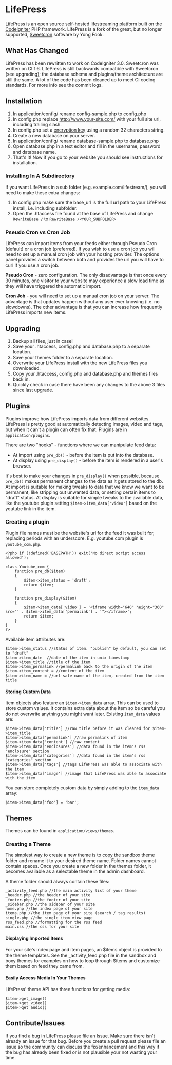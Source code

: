 # LifePress

LifePress is an open source self-hosted lifestreaming platform built on the [CodeIgniter](http://codeigniter.com/) PHP framework. LifePress is a fork of the great, but no longer supported, [Sweetcron](https://code.google.com/p/sweetcron/) software by Yong Fook. 

## What Has Changed

LifePress has been rewritten to work on CodeIgniter 3.0. Sweetcron was written on CI 1.6. LifePress is still backwards compatible with Sweetcron (see upgrading); the database schema and plugins/theme architecture are still the same. A lot of the code has been cleaned up to meet CI coding standards. For more info see the commit logs.

## Installation

1. In application/config/ rename config-sample.php to config.php
2. In config.php replace http://www.your-site.com/ with your full site url, including trailing slash.
3. In config.php set a [encryption key](http://codeigniter.com/user_guide/libraries/encryption.html) using a random 32 characters string.
4. Create a new database on your server.
5. In application/config/ rename database-sample.php to database.php
6. Open database.php in a text editor and fill in the username, password and database name.
7. That's it! Now if you go to your website you should see instructions for installation.

### Installing In A Subdirectory

If you want LifePress in a sub folder (e.g. example.com/lifestream/), you will need to make these extra changes:

1. In config.php make sure the base\_url is the full url path to your LifePress install, i.e. including subfolder.
2. Open the .htaccess file found at the base of LifePress and change ```RewriteBase /``` to ```RewriteBase /<YOUR_SUBFOLDER>```

### Pseudo Cron vs Cron Job

LifePress can import items from your feeds either through Pseudo Cron (default) or a cron job (preferred). If you wish to use a cron job you will need to set up a manual cron job with your hosting provider. The options panel provides a switch between both and provides the url you will have to curl if you use a cron job. 

**Pseudo Cron** - zero configuration. The only disadvantage is that once every 30 minutes, one visitor to your website may experience a slow load time as they will have triggered the automatic import.

**Cron Job** - you will need to set up a manual cron job on your server. The advantage is that updates happen without any user ever knowing (i.e. no slowdowns). The other advantage is that you can increase how frequently LifePress imports new items. 

## Upgrading

1. Backup all files, just in case!
2. Save your .htaccess, config.php and database.php to a separate location.
3. Save your themes folder to a separate location.
4. Overwrite your LifePress install with the new LifePress files you downloaded.
5. Copy your .htaccess, config.php and database.php and themes files back in.
6. Quickly check in case there have been any changes to the above 3 files since last upgrade.

## Plugins

Plugins improve how LifePress imports data from different websites. LifePress is pretty good at automatically detecting images, video and tags, but when it can't a plugin can often fix that. Plugins are in `application/plugins`.

There are two "hooks" - functions where we can manipulate feed data:

* At import using `pre_db()` - before the item is put into the database.
* At display using `pre_display()` - before the item is rendered in a user's browser.

It's best to make your changes in `pre_display()` when possible, because `pre_db()` makes permanent changes to the data as it gets stored to the db. At import is suitable for making tweaks to data that we know we want to be permanent, like stripping out unwanted data, or setting certain items to "draft" status. At display is suitable for simple tweaks to the available data, like the youtube plugin setting `$item->item_data['video']` based on the youtube link in the item. 

### Creating a plugin

Plugin file names must be the website's url for the feed it was built for, replacing periods with an underscore. E.g. youtube.com plugin is `youtube_com.php`.

```
<?php if (!defined('BASEPATH')) exit('No direct script access allowed');

class Youtube_com {
    function pre_db($item)
    {
        $item->item_status = 'draft';
        return $item;
    }

    function pre_display($item)
    {
        $item->item_data['video'] = '<iframe width="640" height="360" src="' . $item->item_data['permalink'] . '"></iframe>';
        return $item;
    }
}
?>
```

Available item attributes are:

```
$item->item_status //status of item. "publish" by default, you can set to "draft"
$item->item_date  //date of the item in unix timestamp
$item->item_title //title of the item
$item->item_permalink //permalink back to the origin of the item
$item->item_content = //content of the item
$item->item_name = //url-safe name of the item, created from the item title
```

#### Storing Custom Data

Item objects also feature an `$item->item_data` array.  This can be used to store custom values.  It contains extra data about the item so be careful you do not overwrite anything you might want later.  Existing `item_data` values are:

```
$item->item_data['title'] //raw title before it was cleaned for $item->item_title
$item->item_data['permalink'] //raw permalink of item
$item->item_data['content'] //raw content
$item->item_data['enclosures'] //data found in the item's rss "enclosure" section
$item->item_data['categories'] //data found in the item's rss "categories" section﻿  
$item->item_data['tags'] //tags LifePress was able to associate with the item﻿  
$item->item_data['image'] //image that LifePress was able to associate with the item
```

You can store completely custom data by simply adding to the `item_data` array:

```
$item->item_data['foo'] = 'bar';
```

## Themes

Themes can be found in ```application/views/themes```.

### Creating a Theme

The simplest way to create a new theme is to copy the sandbox theme folder and rename it to your desired theme name. Folder names cannot contain spaces. Once you create a new folder in the themes folder, it becomes available as a selectable theme in the admin dashboard.

A theme folder should always contain these files:

    _activity_feed.php //the main activity list of your theme
    _header.php //the header of your site
    _footer.php //the footer of your site
    _sidebar.php //the sidebar of your site
    home.php //the index page of your site
    items.php //the item page of your site (search / tag results)
    single.php //the single item view page
    rss_feed.php //formatting for the rss feed
    main.css //the css for your site

#### Displaying Imported Items

For your site's index page and item pages, an $items object is provided to the theme templates. See the _activity_feed.php file in the sandbox and boxy themes for examples on how to loop through $items and customize them based on feed they came from.

#### Easily Access Media In Your Themes

LifePress' theme API has three functions for getting media:

```
$item->get_image()
$item->get_video()
$item->get_audio()
```

## Contribute/Issues

If you find a bug in LifePress please file an Issue. Make sure there isn't already an issue for that bug. Before you create a pull request please file an issue so the community can discuss the fix/enhancement and this way if the bug has already been fixed or is not plausible your not wasting your time.
